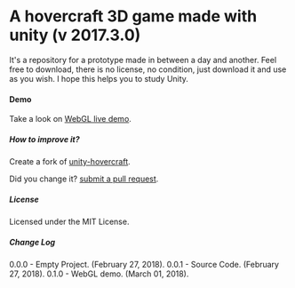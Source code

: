 # A hovercraft 3D game made with unity (v 2017.3.0) #

It's a repository for a prototype made in between a day and another. Feel free to download, there is no license, no condition, just download it and use as you wish. I hope this helps you to study Unity.

#### Demo

Take a look on [WebGL live demo](https://rawgit.com/joaokucera/unity-hovercraft/master/build/webgl/index.html).

##### How to improve it?

Create a fork of [unity-hovercraft](https://github.com/joaokucera/unity-hovercraft/fork). 

Did you change it? [submit a pull request](https://github.com/joaokucera/unity-hovercraft/pull/new/master).

##### License

Licensed under the MIT License.

##### Change Log

0.0.0 - Empty Project. (February 27, 2018).
0.0.1 - Source Code. (February 27, 2018).
0.1.0 - WebGL demo. (March 01, 2018).
